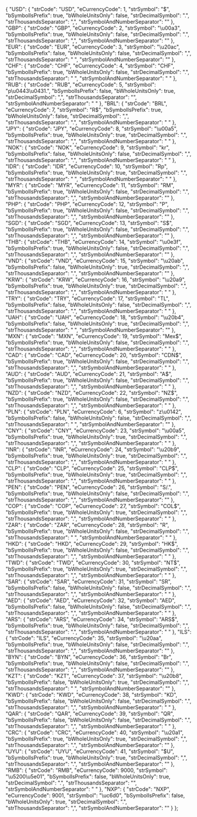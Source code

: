 {
  "USD": {
    "strCode": "USD",
    "eCurrencyCode": 1,
    "strSymbol": "$",
    "bSymbolIsPrefix": true,
    "bWholeUnitsOnly": false,
    "strDecimalSymbol": ".",
    "strThousandsSeparator": ",",
    "strSymbolAndNumberSeparator": ""
  },
  "GBP": {
    "strCode": "GBP",
    "eCurrencyCode": 2,
    "strSymbol": "\u00a3",
    "bSymbolIsPrefix": true,
    "bWholeUnitsOnly": false,
    "strDecimalSymbol": ".",
    "strThousandsSeparator": ",",
    "strSymbolAndNumberSeparator": ""
  },
  "EUR": {
    "strCode": "EUR",
    "eCurrencyCode": 3,
    "strSymbol": "\u20ac",
    "bSymbolIsPrefix": false,
    "bWholeUnitsOnly": false,
    "strDecimalSymbol": ",",
    "strThousandsSeparator": " ",
    "strSymbolAndNumberSeparator": ""
  },
  "CHF": {
    "strCode": "CHF",
    "eCurrencyCode": 4,
    "strSymbol": "CHF",
    "bSymbolIsPrefix": true,
    "bWholeUnitsOnly": false,
    "strDecimalSymbol": ".",
    "strThousandsSeparator": " ",
    "strSymbolAndNumberSeparator": " "
  },
  "RUB": {
    "strCode": "RUB",
    "eCurrencyCode": 5,
    "strSymbol": "p\u0443\u0431.",
    "bSymbolIsPrefix": false,
    "bWholeUnitsOnly": true,
    "strDecimalSymbol": ",",
    "strThousandsSeparator": "",
    "strSymbolAndNumberSeparator": " "
  },
  "BRL": {
    "strCode": "BRL",
    "eCurrencyCode": 7,
    "strSymbol": "R$",
    "bSymbolIsPrefix": true,
    "bWholeUnitsOnly": false,
    "strDecimalSymbol": ",",
    "strThousandsSeparator": ".",
    "strSymbolAndNumberSeparator": " "
  },
  "JPY": {
    "strCode": "JPY",
    "eCurrencyCode": 8,
    "strSymbol": "\u00a5",
    "bSymbolIsPrefix": true,
    "bWholeUnitsOnly": true,
    "strDecimalSymbol": ".",
    "strThousandsSeparator": ",",
    "strSymbolAndNumberSeparator": " "
  },
  "NOK": {
    "strCode": "NOK",
    "eCurrencyCode": 9,
    "strSymbol": "kr",
    "bSymbolIsPrefix": false,
    "bWholeUnitsOnly": false,
    "strDecimalSymbol": ",",
    "strThousandsSeparator": ".",
    "strSymbolAndNumberSeparator": " "
  },
  "IDR": {
    "strCode": "IDR",
    "eCurrencyCode": 10,
    "strSymbol": "Rp",
    "bSymbolIsPrefix": true,
    "bWholeUnitsOnly": true,
    "strDecimalSymbol": ".",
    "strThousandsSeparator": " ",
    "strSymbolAndNumberSeparator": " "
  },
  "MYR": {
    "strCode": "MYR",
    "eCurrencyCode": 11,
    "strSymbol": "RM",
    "bSymbolIsPrefix": true,
    "bWholeUnitsOnly": false,
    "strDecimalSymbol": ".",
    "strThousandsSeparator": ",",
    "strSymbolAndNumberSeparator": ""
  },
  "PHP": {
    "strCode": "PHP",
    "eCurrencyCode": 12,
    "strSymbol": "P",
    "bSymbolIsPrefix": true,
    "bWholeUnitsOnly": false,
    "strDecimalSymbol": ".",
    "strThousandsSeparator": ",",
    "strSymbolAndNumberSeparator": ""
  },
  "SGD": {
    "strCode": "SGD",
    "eCurrencyCode": 13,
    "strSymbol": "S$",
    "bSymbolIsPrefix": true,
    "bWholeUnitsOnly": false,
    "strDecimalSymbol": ".",
    "strThousandsSeparator": ",",
    "strSymbolAndNumberSeparator": ""
  },
  "THB": {
    "strCode": "THB",
    "eCurrencyCode": 14,
    "strSymbol": "\u0e3f",
    "bSymbolIsPrefix": true,
    "bWholeUnitsOnly": false,
    "strDecimalSymbol": ".",
    "strThousandsSeparator": ",",
    "strSymbolAndNumberSeparator": ""
  },
  "VND": {
    "strCode": "VND",
    "eCurrencyCode": 15,
    "strSymbol": "\u20ab",
    "bSymbolIsPrefix": false,
    "bWholeUnitsOnly": true,
    "strDecimalSymbol": ",",
    "strThousandsSeparator": ".",
    "strSymbolAndNumberSeparator": ""
  },
  "KRW": {
    "strCode": "KRW",
    "eCurrencyCode": 16,
    "strSymbol": "\u20a9",
    "bSymbolIsPrefix": true,
    "bWholeUnitsOnly": true,
    "strDecimalSymbol": ".",
    "strThousandsSeparator": ",",
    "strSymbolAndNumberSeparator": " "
  },
  "TRY": {
    "strCode": "TRY",
    "eCurrencyCode": 17,
    "strSymbol": "TL",
    "bSymbolIsPrefix": false,
    "bWholeUnitsOnly": false,
    "strDecimalSymbol": ",",
    "strThousandsSeparator": ".",
    "strSymbolAndNumberSeparator": " "
  },
  "UAH": {
    "strCode": "UAH",
    "eCurrencyCode": 18,
    "strSymbol": "\u20b4",
    "bSymbolIsPrefix": false,
    "bWholeUnitsOnly": true,
    "strDecimalSymbol": ",",
    "strThousandsSeparator": " ",
    "strSymbolAndNumberSeparator": ""
  },
  "MXN": {
    "strCode": "MXN",
    "eCurrencyCode": 19,
    "strSymbol": "Mex$",
    "bSymbolIsPrefix": true,
    "bWholeUnitsOnly": false,
    "strDecimalSymbol": ".",
    "strThousandsSeparator": ",",
    "strSymbolAndNumberSeparator": " "
  },
  "CAD": {
    "strCode": "CAD",
    "eCurrencyCode": 20,
    "strSymbol": "CDN$",
    "bSymbolIsPrefix": true,
    "bWholeUnitsOnly": false,
    "strDecimalSymbol": ".",
    "strThousandsSeparator": ",",
    "strSymbolAndNumberSeparator": " "
  },
  "AUD": {
    "strCode": "AUD",
    "eCurrencyCode": 21,
    "strSymbol": "A$",
    "bSymbolIsPrefix": true,
    "bWholeUnitsOnly": false,
    "strDecimalSymbol": ".",
    "strThousandsSeparator": ",",
    "strSymbolAndNumberSeparator": " "
  },
  "NZD": {
    "strCode": "NZD",
    "eCurrencyCode": 22,
    "strSymbol": "NZ$",
    "bSymbolIsPrefix": true,
    "bWholeUnitsOnly": false,
    "strDecimalSymbol": ".",
    "strThousandsSeparator": ",",
    "strSymbolAndNumberSeparator": " "
  },
  "PLN": {
    "strCode": "PLN",
    "eCurrencyCode": 6,
    "strSymbol": "z\u0142",
    "bSymbolIsPrefix": false,
    "bWholeUnitsOnly": false,
    "strDecimalSymbol": ",",
    "strThousandsSeparator": " ",
    "strSymbolAndNumberSeparator": ""
  },
  "CNY": {
    "strCode": "CNY",
    "eCurrencyCode": 23,
    "strSymbol": "\u00a5",
    "bSymbolIsPrefix": true,
    "bWholeUnitsOnly": true,
    "strDecimalSymbol": ".",
    "strThousandsSeparator": ",",
    "strSymbolAndNumberSeparator": " "
  },
  "INR": {
    "strCode": "INR",
    "eCurrencyCode": 24,
    "strSymbol": "\u20b9",
    "bSymbolIsPrefix": true,
    "bWholeUnitsOnly": true,
    "strDecimalSymbol": ".",
    "strThousandsSeparator": ",",
    "strSymbolAndNumberSeparator": " "
  },
  "CLP": {
    "strCode": "CLP",
    "eCurrencyCode": 25,
    "strSymbol": "CLP$",
    "bSymbolIsPrefix": true,
    "bWholeUnitsOnly": true,
    "strDecimalSymbol": ",",
    "strThousandsSeparator": ".",
    "strSymbolAndNumberSeparator": " "
  },
  "PEN": {
    "strCode": "PEN",
    "eCurrencyCode": 26,
    "strSymbol": "S\/.",
    "bSymbolIsPrefix": true,
    "bWholeUnitsOnly": false,
    "strDecimalSymbol": ".",
    "strThousandsSeparator": ",",
    "strSymbolAndNumberSeparator": ""
  },
  "COP": {
    "strCode": "COP",
    "eCurrencyCode": 27,
    "strSymbol": "COL$",
    "bSymbolIsPrefix": true,
    "bWholeUnitsOnly": true,
    "strDecimalSymbol": ",",
    "strThousandsSeparator": ".",
    "strSymbolAndNumberSeparator": " "
  },
  "ZAR": {
    "strCode": "ZAR",
    "eCurrencyCode": 28,
    "strSymbol": "R",
    "bSymbolIsPrefix": true,
    "bWholeUnitsOnly": false,
    "strDecimalSymbol": ".",
    "strThousandsSeparator": " ",
    "strSymbolAndNumberSeparator": " "
  },
  "HKD": {
    "strCode": "HKD",
    "eCurrencyCode": 29,
    "strSymbol": "HK$",
    "bSymbolIsPrefix": true,
    "bWholeUnitsOnly": false,
    "strDecimalSymbol": ".",
    "strThousandsSeparator": ",",
    "strSymbolAndNumberSeparator": " "
  },
  "TWD": {
    "strCode": "TWD",
    "eCurrencyCode": 30,
    "strSymbol": "NT$",
    "bSymbolIsPrefix": true,
    "bWholeUnitsOnly": true,
    "strDecimalSymbol": ".",
    "strThousandsSeparator": ",",
    "strSymbolAndNumberSeparator": " "
  },
  "SAR": {
    "strCode": "SAR",
    "eCurrencyCode": 31,
    "strSymbol": "SR",
    "bSymbolIsPrefix": false,
    "bWholeUnitsOnly": false,
    "strDecimalSymbol": ".",
    "strThousandsSeparator": ",",
    "strSymbolAndNumberSeparator": " "
  },
  "AED": {
    "strCode": "AED",
    "eCurrencyCode": 32,
    "strSymbol": "AED",
    "bSymbolIsPrefix": false,
    "bWholeUnitsOnly": false,
    "strDecimalSymbol": ".",
    "strThousandsSeparator": ",",
    "strSymbolAndNumberSeparator": " "
  },
  "ARS": {
    "strCode": "ARS",
    "eCurrencyCode": 34,
    "strSymbol": "ARS$",
    "bSymbolIsPrefix": true,
    "bWholeUnitsOnly": false,
    "strDecimalSymbol": ",",
    "strThousandsSeparator": ".",
    "strSymbolAndNumberSeparator": " "
  },
  "ILS": {
    "strCode": "ILS",
    "eCurrencyCode": 35,
    "strSymbol": "\u20aa",
    "bSymbolIsPrefix": true,
    "bWholeUnitsOnly": false,
    "strDecimalSymbol": ".",
    "strThousandsSeparator": ",",
    "strSymbolAndNumberSeparator": ""
  },
  "BYN": {
    "strCode": "BYN",
    "eCurrencyCode": 36,
    "strSymbol": "Br",
    "bSymbolIsPrefix": true,
    "bWholeUnitsOnly": false,
    "strDecimalSymbol": ".",
    "strThousandsSeparator": ",",
    "strSymbolAndNumberSeparator": ""
  },
  "KZT": {
    "strCode": "KZT",
    "eCurrencyCode": 37,
    "strSymbol": "\u20b8",
    "bSymbolIsPrefix": false,
    "bWholeUnitsOnly": true,
    "strDecimalSymbol": ",",
    "strThousandsSeparator": " ",
    "strSymbolAndNumberSeparator": ""
  },
  "KWD": {
    "strCode": "KWD",
    "eCurrencyCode": 38,
    "strSymbol": "KD",
    "bSymbolIsPrefix": false,
    "bWholeUnitsOnly": false,
    "strDecimalSymbol": ".",
    "strThousandsSeparator": ",",
    "strSymbolAndNumberSeparator": " "
  },
  "QAR": {
    "strCode": "QAR",
    "eCurrencyCode": 39,
    "strSymbol": "QR",
    "bSymbolIsPrefix": false,
    "bWholeUnitsOnly": false,
    "strDecimalSymbol": ".",
    "strThousandsSeparator": ",",
    "strSymbolAndNumberSeparator": " "
  },
  "CRC": {
    "strCode": "CRC",
    "eCurrencyCode": 40,
    "strSymbol": "\u20a1",
    "bSymbolIsPrefix": true,
    "bWholeUnitsOnly": true,
    "strDecimalSymbol": ",",
    "strThousandsSeparator": ".",
    "strSymbolAndNumberSeparator": ""
  },
  "UYU": {
    "strCode": "UYU",
    "eCurrencyCode": 41,
    "strSymbol": "$U",
    "bSymbolIsPrefix": true,
    "bWholeUnitsOnly": true,
    "strDecimalSymbol": ",",
    "strThousandsSeparator": ".",
    "strSymbolAndNumberSeparator": ""
  },
  "RMB": {
    "strCode": "RMB",
    "eCurrencyCode": 9000,
    "strSymbol": "\u5200\u5e01",
    "bSymbolIsPrefix": false,
    "bWholeUnitsOnly": true,
    "strDecimalSymbol": ".",
    "strThousandsSeparator": "",
    "strSymbolAndNumberSeparator": " "
  },
  "NXP": {
    "strCode": "NXP",
    "eCurrencyCode": 9001,
    "strSymbol": "\uc6d0",
    "bSymbolIsPrefix": false,
    "bWholeUnitsOnly": true,
    "strDecimalSymbol": ".",
    "strThousandsSeparator": ",",
    "strSymbolAndNumberSeparator": ""
  }
};
